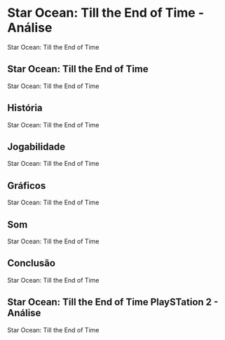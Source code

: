 ---
---

# Star Ocean: Till the End of Time - Análise

Star Ocean: Till the End of Time

## Star Ocean: Till the End of Time

Star Ocean: Till the End of Time

## História

Star Ocean: Till the End of Time

## Jogabilidade

Star Ocean: Till the End of Time

## Gráficos

Star Ocean: Till the End of Time

## Som

Star Ocean: Till the End of Time

## Conclusão

Star Ocean: Till the End of Time

## Star Ocean: Till the End of Time PlaySTation 2 - Análise

Star Ocean: Till the End of Time
